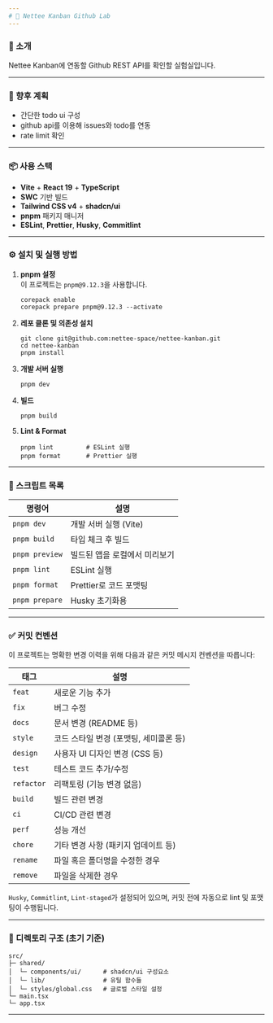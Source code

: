 ```yaml
---
# 📝 Nettee Kanban Github Lab
---
```


### 📢 소개

Nettee Kanban에 연동할 Github REST API를 확인할 실험실입니다.

---

### 🚧 향후 계획

- 간단한 todo ui 구성
- github api를 이용해 issues와 todo를 연동
- rate limit 확인

---

### 📦 사용 스택

- **Vite** + **React 19** + **TypeScript**
- **SWC** 기반 빌드
- **Tailwind CSS v4** + **shadcn/ui**
- **pnpm** 패키지 매니저
- **ESLint**, **Prettier**, **Husky**, **Commitlint**

---

### ⚙️ 설치 및 실행 방법

1. **pnpm 설정**  
   이 프로젝트는 `pnpm@9.12.3`을 사용합니다.

   ```
   corepack enable
   corepack prepare pnpm@9.12.3 --activate
   ```

2. **레포 클론 및 의존성 설치**

   ```
   git clone git@github.com:nettee-space/nettee-kanban.git
   cd nettee-kanban
   pnpm install
   ```

3. **개발 서버 실행**

   ```
   pnpm dev
   ```

4. **빌드**

   ```
   pnpm build
   ```

5. **Lint & Format**

   ```
   pnpm lint         # ESLint 실행
   pnpm format       # Prettier 실행
   ```

---

### 🧪 스크립트 목록

| 명령어         | 설명                          |
| -------------- | ----------------------------- |
| `pnpm dev`     | 개발 서버 실행 (Vite)         |
| `pnpm build`   | 타입 체크 후 빌드             |
| `pnpm preview` | 빌드된 앱을 로컬에서 미리보기 |
| `pnpm lint`    | ESLint 실행                   |
| `pnpm format`  | Prettier로 코드 포맷팅        |
| `pnpm prepare` | Husky 초기화용                |

---

### ✅ 커밋 컨벤션

이 프로젝트는 명확한 변경 이력을 위해 다음과 같은 커밋 메시지 컨벤션을 따릅니다:

| 태그       | 설명                                   |
| ---------- | -------------------------------------- |
| `feat`     | 새로운 기능 추가                       |
| `fix`      | 버그 수정                              |
| `docs`     | 문서 변경 (README 등)                  |
| `style`    | 코드 스타일 변경 (포맷팅, 세미콜론 등) |
| `design`   | 사용자 UI 디자인 변경 (CSS 등)         |
| `test`     | 테스트 코드 추가/수정                  |
| `refactor` | 리팩토링 (기능 변경 없음)              |
| `build`    | 빌드 관련 변경                         |
| `ci`       | CI/CD 관련 변경                        |
| `perf`     | 성능 개선                              |
| `chore`    | 기타 변경 사항 (패키지 업데이트 등)    |
| `rename`   | 파일 혹은 폴더명을 수정한 경우         |
| `remove`   | 파일을 삭제한 경우                     |

`Husky`, `Commitlint`, `Lint-staged`가 설정되어 있으며, 커밋 전에 자동으로 lint 및 포맷팅이 수행됩니다.

---

### 📁 디렉토리 구조 (초기 기준)

```
src/
├─ shared/
│  └─ components/ui/      # shadcn/ui 구성요소
│  └─ lib/                # 유틸 함수들
│  └─ styles/global.css   # 글로벌 스타일 설정
└─ main.tsx
└─ app.tsx
```

---
